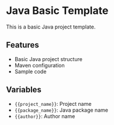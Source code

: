 # Java Basic Template

This is a basic Java project template.

## Features
- Basic Java project structure
- Maven configuration
- Sample code

## Variables
- `{{project_name}}`: Project name
- `{{package_name}}`: Java package name
- `{{author}}`: Author name